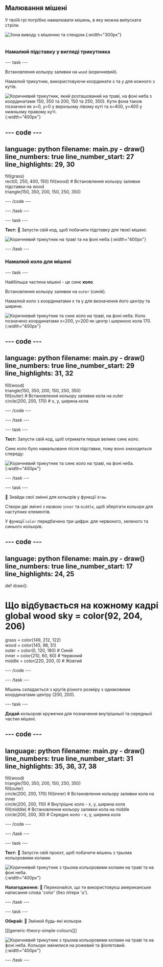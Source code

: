 ## Малювання мішені

<div style="display: flex; flex-wrap: wrap">
<div style="flex-basis: 200px; flex-grow: 1; margin-right: 15px;">
У твоїй грі потрібно намалювати мішень, в яку можна випускати стріли.
</div>
<div>

![Зона виводу з мішенню та стендом.](images/three-circles.png){:width="300px"}

</div>
</div>

### Намалюй підставку у вигляді трикутника

--- task ---

Встановлення кольору заливки на `wood` (коричневий).

Намалюй трикутник, використовуючи координати x та y для кожного з кутів.

![Коричневий трикутник, який розташований на траві, на фоні неба з координатами 150, 350 та 200, 150 та 250, 350). Кути фона також позначені як x=0, y=0 у верхньому лівому куті та x=400, y=400 у нижньому правому куті.](images/stand_coords.png){:width="400px"}

--- code ---
---
language: python filename: main.py - draw() line_numbers: true line_number_start: 27
line_highlights: 29, 30
---
  fill(grass)   
rect(0, 250, 400, 150) fill(wood) # Встановлення кольору заливки підставки на wood     
triangle(150, 350, 200, 150, 250, 350)

--- /code ---

--- /task ---

--- task ---

**Тест:** 🔄 Запусти свій код, щоб побачити підставку для твоєї мішені:

![Коричневий трикутник на траві та на фоні неба.](images/target-stand.png){:width="400px"}

--- /task ---

### Намалюй коло для мішені

--- task ---

Найбільша частина мішені - це синє **коло**.

Встановлення кольору заливки на `outer` (синій).

Намалюй коло з координатами x та y для визначення його центру та ширини.

![Коричневий трикутник та синє коло на траві, на фоні неба. Коло позначено координатами x=200, y=200 як центр і шириною кола 170.](images/circle-coords.png){:width="400px"}

--- code ---
---
language: python filename: main.py - draw() line_numbers: true line_number_start: 29
line_highlights: 31, 32
---

  fill(wood)   
triangle(150, 350, 200, 150, 250, 350)   
fill(outer) # Встановлення кольору заливки кола на outer    
circle(200, 200, 170) # x, y, ширина кола

--- /code ---

--- /task ---

--- task ---

**Тест:** Запусти свій код, щоб отримати перше велике синє коло.

Синє коло було намальоване після підставки, тому воно знаходиться спереду:

![Коричневий трикутник та синє коло на траві, на фоні неба.](images/blue-circle.png){:width="400px"}

--- /task ---

--- task ---

👀 Знайди свої змінні для кольорів у функції `draw`.

Створи дві змінні з назвою `inner` та `middle`, щоб зберігати кольори для наступних елементів.

У функції `color` передбачено три цифри: для червоного, зеленого та синього кольорів.

--- code ---
---
language: python filename: main.py - draw() line_numbers: true line_number_start: 17
line_highlights: 24, 25
---
def draw():   
# Що відбувається на кожному кадрі global wood sky = color(92, 204, 206)   
grass = color(149, 212, 122)   
wood = color(145, 96, 51)   
outer = color(0, 120, 180) # Синій     
inner = color(210, 60, 60) # Червоний     
middle = color(220, 200, 0) # Жовтий

--- /code ---

--- /task ---

Мішень складається з кругів різного розміру з однаковими координатами центру (200, 200).

--- task ---

**Додай** кольорові кружечки для позначення внутрішньої та середньої частин мішені.

--- code ---
---
language: python filename: main.py - draw() line_numbers: true line_number_start: 31
line_highlights: 35, 36, 37, 38
---
  fill(wood)    
triangle(150, 350, 200, 150, 250, 350)  
fill(outer)   
circle(200, 200, 170) fill(inner) # Встановлення кольору заливки кола на inner      
circle(200, 200, 110) # Внутрішнє коло - x, y, ширина кола  
fill(middle) # Встановлення кольору заливки кола на middle      
circle(200, 200, 30) # Середнє коло - x, y, ширина кола

--- /code ---

--- /task ---

--- task ---

**Тест:** 🔄 Запусти свій проєкт, щоб побачити мішень з трьома кольоровими колами.

![Коричневий трикутник з трьома кольоровими колами на траві та на фоні неба.](images/three-circles.png){:width="400px"}

**Налагодження:** 🐞 Переконайся, що ти використовуєш американське написання слова 'color' (без літери 'u').

--- /task ---

--- task ---

**Обирай:** 💭 Змінюй будь-які кольори.

[[[generic-theory-simple-colours]]]

![Коричневий трикутник з трьома кольоровими колами на траві та на фоні неба. Кольори змінилися на рожевий та фіолетовий.](images/alternative-colours.png){:width="400px"}


--- /task ---



